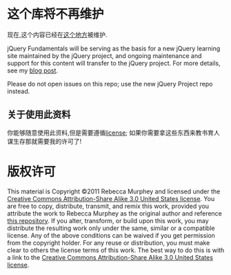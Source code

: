 # 这个库将不再维护

现在,这个内容已经在[这个地方](https://github.com/jquery/learn.jquery.com)被维护.


jQuery Fundamentals will be serving as the basis for a new jQuery learning site
maintained by the jQuery project, and ongoing maintenance and support for this
content will transfer to the jQuery project. For more details, see my [blog
post](http://blog.rebeccamurphey.com/the-future-of-jquery-fundamentals-and-a-confe).

Please do not open issues on this repo; use the new jQuery Project repo instead.

## 关于使用此资料 ##

你能够随意使用此资料,但是需要遵循[license](http://creativecommons.org/licenses/by-sa/3.0/us/);
如果你需要拿这些东西来教书育人谋生存那就需要我的许可了!

# 版权许可 #

This material is Copyright &copy;2011 Rebecca Murphey and licensed under the
[Creative Commons Attribution-Share Alike 3.0 United States
license](http://creativecommons.org/licenses/by-sa/3.0/us/). You are free to
copy, distribute, transmit, and remix this work, provided you attribute the
work to Rebecca Murphey as the original author and reference [this
repository](http://github.com/rmurphey/jqfundamentals). If you alter,
transform, or build upon this work, you may distribute the resulting work only
under the same, similar or a compatible license. Any of the above conditions
can be waived if you get permission from the copyright holder. For any reuse or
distribution, you must make clear to others the license terms of this work. The
best way to do this is with a link to the [Creative Commons Attribution-Share
Alike 3.0 United States
license](http://creativecommons.org/licenses/by-sa/3.0/us/).
